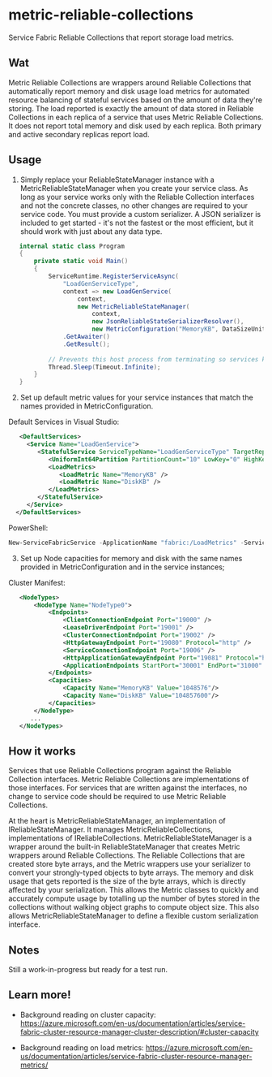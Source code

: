 # metric-reliable-collections
Service Fabric Reliable Collections that report storage load metrics.

## Wat
Metric Reliable Collections are wrappers around Reliable Collections that automatically report memory and disk usage load metrics for automated resource balancing of stateful services based on the amount of data they're storing. The load reported is exactly the amount of data stored in Reliable Collections in each replica of a service that uses Metric Reliable Collections. It does not report total memory and disk used by each replica. Both primary and active secondary replicas report load.

## Usage
 1. Simply replace your ReliableStateManager instance with a MetricReliableStateManager when you create your service class. As long as your service works only with the Reliable Collection interfaces and not the concrete classes, no other changes are required to your service code. You must provide a custom serializer. A JSON serializer is included to get started - it's not the fastest or the most efficient, but it should work with just about any data type.

 ```csharp
    internal static class Program
    {
        private static void Main()
        {
            ServiceRuntime.RegisterServiceAsync(
                "LoadGenServiceType",
                context => new LoadGenService(
                    context,
                    new MetricReliableStateManager(
                        context,
                        new JsonReliableStateSerializerResolver(),
                        new MetricConfiguration("MemoryKB", DataSizeUnits.Kilobytes, "DiskKB", DataSizeUnits.Kilobytes, TimeSpan.FromSeconds(10), TimeSpan.FromSeconds(5)))))
                .GetAwaiter()
                .GetResult();
                
            // Prevents this host process from terminating so services keep running.
            Thread.Sleep(Timeout.Infinite);
        }
    }
 ```

 2. Set up default metric values for your service instances that match the names provided in MetricConfiguration.

 Default Services in Visual Studio:
 ```xml
    <DefaultServices>
      <Service Name="LoadGenService">
         <StatefulService ServiceTypeName="LoadGenServiceType" TargetReplicaSetSize="3" MinReplicaSetSize="2">
            <UniformInt64Partition PartitionCount="10" LowKey="0" HighKey="10" />
            <LoadMetrics>
               <LoadMetric Name="MemoryKB" />
               <LoadMetric Name="DiskKB" />
            </LoadMetrics>
         </StatefulService>
      </Service>
   </DefaultServices>
 ```
 PowerShell:
 ```powershell
 New-ServiceFabricService -ApplicationName "fabric:/LoadMetrics" -ServiceName "fabric:/LoadMetrics/LoadGenService" -ServiceTypeName "LoadGenServiceType" -Stateful -PartitionSchemeUniformInt64 -PartitionCount 10 -LowKey 0 -HighKey 10 -HasPersistedState -TargetReplicaSetSize 3 -MinReplicaSetSize 3 -Metric @("MemoryKB,High,0,1”, "DiskKB,High,0,1”)
 ```

 3. Set up Node capacities for memory and disk with the same names provided in MetricConfiguration and in the service instances;

 Cluster Manifest:
 ```xml
    <NodeTypes>
        <NodeType Name="NodeType0">
            <Endpoints>
                <ClientConnectionEndpoint Port="19000" />
                <LeaseDriverEndpoint Port="19001" />
                <ClusterConnectionEndpoint Port="19002" />
                <HttpGatewayEndpoint Port="19080" Protocol="http" />
                <ServiceConnectionEndpoint Port="19006" />
                <HttpApplicationGatewayEndpoint Port="19081" Protocol="http" />
                <ApplicationEndpoints StartPort="30001" EndPort="31000" />
            </Endpoints>
			<Capacities>
                <Capacity Name="MemoryKB" Value="1048576"/>
                <Capacity Name="DiskKB" Value="104857600"/>
            </Capacities>
        </NodeType>
       ...
    </NodeTypes>
 ```

## How it works
Services that use Reliable Collections program against the Reliable Collection interfaces. Metric Reliable Collections are implementations of those interfaces. For services that are written against the interfaces, no change to service code should be required to use Metric Reliable Collections.

At the heart is MetricReliableStateManager, an implementation of IReliableStateManager. It manages MetricReliableCollections, implementations of IReliableCollections. MetricReliableStateManager is a wrapper around the built-in ReliableStateManager that creates Metric wrappers around Reliable Collections. The Reliable Collections that are created store byte arrays, and the Metric wrappers use your serializer to convert your strongly-typed objects to byte arrays. The memory and disk usage that gets reported is the size of the byte arrays, which is directly affected by your serialization. This allows the Metric classes to quickly and accurately compute usage by totalling up the number of bytes stored in the collections without walking object graphs to compute object size. This also allows MetricReliableStateManager to define a flexible custom serialization interface.

## Notes
Still a work-in-progress but ready for a test run.

## Learn more!

 - Background reading on cluster capacity: https://azure.microsoft.com/en-us/documentation/articles/service-fabric-cluster-resource-manager-cluster-description/#cluster-capacity

 - Background reading on load metrics: https://azure.microsoft.com/en-us/documentation/articles/service-fabric-cluster-resource-manager-metrics/
